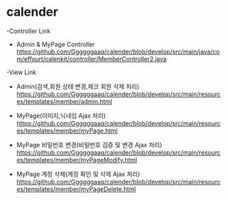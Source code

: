 # calender

-Controller Link

- Admin & MyPage Controller
https://github.com/Ggggggaaq/calender/blob/develop/src/main/java/com/effourt/calenkit/controller/MemberController2.java

-View Link

- Admin(검색,회원 상태 변경,체크 회원 삭제 처리)
https://github.com/Ggggggaaq/calender/blob/develop/src/main/resources/templates/member/admin.html

- MyPage(이미지,닉네임 Ajax 처리)
https://github.com/Ggggggaaq/calender/blob/develop/src/main/resources/templates/member/myPage.html

- MyPage 비밀번호 변경(비밀번호 검증 및 변경 Ajax 처리)
https://github.com/Ggggggaaq/calender/blob/develop/src/main/resources/templates/member/myPageModify.html

- MyPage 계정 삭제(계정 확인 및 삭제 Ajax 처리)
https://github.com/Ggggggaaq/calender/blob/develop/src/main/resources/templates/member/myPageDelete.html

